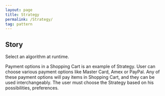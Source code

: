 ```yaml
---
layout: page
title: Strategy
permalink: /Strategy/
tag: pattern
---
```




## Story 

Select an algorithm at runtime.

Payment options in a Shopping Cart is an example of Strategy.
User can choose various payment options like Master Card, Amex or PayPal.
Any of these payment options will pay items in Shopping Cart, and they can be used interchangeably. 
The user must choose the Strategy based on his possibilities, preferences.




